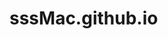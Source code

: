 # sssMac.github.io
<script async src="https://telegram.org/js/telegram-widget.js?5" data-telegram-login="online_sdelka_bot" data-size="large" data-request-access="write" data-onauth="onTelegramAuth(user)"></script>
